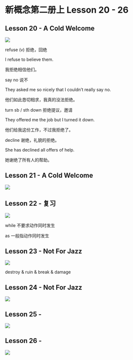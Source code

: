 # 新概念第二册上 Lesson 20 - 26

## Lesson 20 - A Cold Welcome

<img src="lesson/Lesson-20.png">

refuse (v) 拒绝，回绝

I refuse to believe them. 

我拒绝相信他们。



say no 说不

They asked me so nicely that I couldn’t really say no.

他们如此恳切相求，我真的没法拒绝。

turn sb / sth down  拒绝提议，邀请

They offered me the job but I turned it down.

他们给我这份工作，不过我拒绝了。

decline 谢绝，礼貌的拒绝。

She has declined all offers of help.

她谢绝了所有人的帮助。



## Lesson 21 - A Cold Welcome

<img src="lesson/Lesson-21.png">

## Lesson 22 - 复习

<img src="lesson/Lesson-22.png">

while 不要求动作同时发生

as 一般指动作同时发生



## Lesson 23 - Not For Jazz

<img src="lesson/Lesson-23.png">

destroy & ruin & break & damage



## Lesson 24 - Not For Jazz

<img src="lesson/Lesson-24.png">

## Lesson 25 - 

<img src="lesson/Lesson-25.png">

## Lesson 26 -

<img src="lesson/Lesson-26.png">



